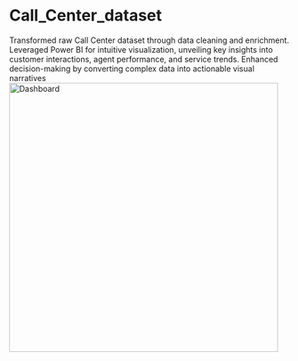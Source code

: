 # Call_Center_dataset
Transformed raw Call Center dataset through data cleaning and enrichment. Leveraged Power BI for intuitive visualization, unveiling key insights into customer interactions, agent performance, and service trends. Enhanced decision-making by converting complex data into actionable visual narratives
<img width="483" alt="Dashboard" src="https://github.com/naveen4555/Call_Center_dataset/assets/121371182/0b192c45-ed21-4b9a-8308-62b36e7306cd">
